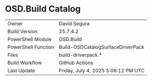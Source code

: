 ﻿# OSD.Build Catalog

| | |
|-|-|
| Owner | David Segura |
| Build Version | 25.7.4.2 |
| PowerShell Module | OSD.Build |
| PowerShell Function | Build-OSDCatalogSurfaceDriverPack |
| Files | build-driverpack.* |
| Build Workflow | GitHub Actions |
| Last Update | Friday, July 4, 2025 5:06:12 PM UTC |
